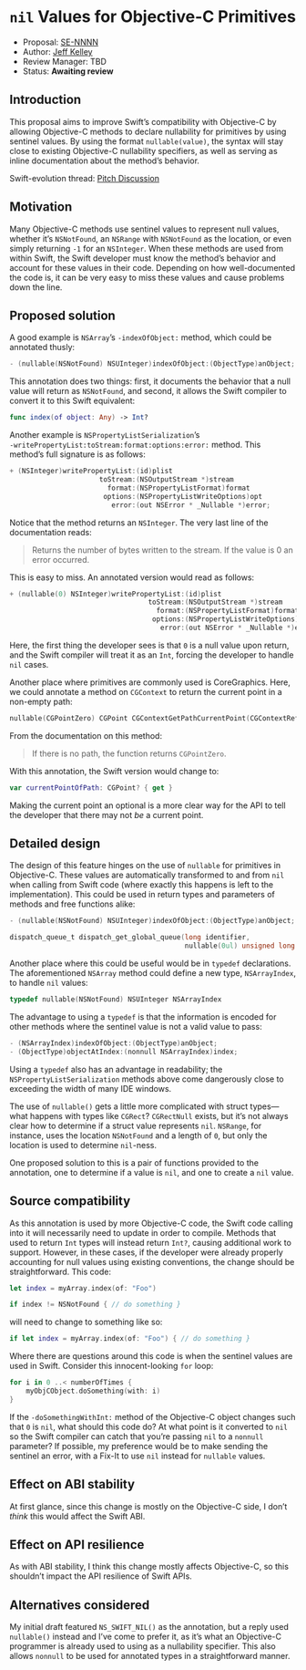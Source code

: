 # `nil` Values for Objective-C Primitives

* Proposal: [SE-NNNN](NNNN-nil-values-for-objective-c-primitives.md)
* Author: [Jeff Kelley](https://github.com/SlaunchaMan)
* Review Manager: TBD
* Status: **Awaiting review**

## Introduction

This proposal aims to improve Swift’s compatibility with Objective-C by allowing Objective-C methods to declare nullability for primitives by using sentinel values. By using the format `nullable(value)`, the syntax will stay close to existing Objective-C nullability specifiers, as well as serving as inline documentation about the method’s behavior.


Swift-evolution thread: [Pitch Discussion](https://lists.swift.org/pipermail/swift-evolution/Week-of-Mon-20170213/031928.html)

## Motivation

Many Objective-C methods use sentinel values to represent null values, whether it’s `NSNotFound`, an `NSRange` with `NSNotFound` as the location, or even simply returning `-1` for an `NSInteger`. When these methods are used from within Swift, the Swift developer must know the method’s behavior and account for these values in their code. Depending on how well-documented the code is, it can be very easy to miss these values and cause problems down the line.

## Proposed solution

A good example is `NSArray`’s `‑indexOfObject:` method, which could be annotated thusly:

```Objective-C
- (nullable(NSNotFound) NSUInteger)indexOfObject:(ObjectType)anObject;
```

This annotation does two things: first, it documents the behavior that a null value will return as `NSNotFound`, and second, it allows the Swift compiler to convert it to this Swift equivalent:

```Swift
func index(of object: Any) -> Int?
```

Another example is `NSPropertyListSerialization`’s `‑writePropertyList:toStream:format:options:error:` method. This method’s full signature is as follows:

```Objective-C
+ (NSInteger)writePropertyList:(id)plist
                      toStream:(NSOutputStream *)stream
                        format:(NSPropertyListFormat)format
                       options:(NSPropertyListWriteOptions)opt
                         error:(out NSError * _Nullable *)error;
```

Notice that the method returns an `NSInteger`. The very last line of the documentation reads:

> Returns the number of bytes written to the stream. If the value is 0 an error occurred.

This is easy to miss. An annotated version would read as follows:

```Objective-C
+ (nullable(0) NSInteger)writePropertyList:(id)plist
                                  toStream:(NSOutputStream *)stream
                                    format:(NSPropertyListFormat)format
                                   options:(NSPropertyListWriteOptions)opt
                                     error:(out NSError * _Nullable *)error;
```

Here, the first thing the developer sees is that `0` is a null value upon return, and the Swift compiler will treat it as an `Int`, forcing the developer to handle `nil` cases.

Another place where primitives are commonly used is CoreGraphics. Here, we could annotate a method on `CGContext` to return the current point in a non-empty path:

```Objective-C
nullable(CGPointZero) CGPoint CGContextGetPathCurrentPoint(CGContextRef c);
```

From the documentation on this method:

> If there is no path, the function returns `CGPointZero`.

With this annotation, the Swift version would change to:

```Swift
var currentPointOfPath: CGPoint? { get }
```

Making the current point an optional is a more clear way for the API to tell the developer that there may not *be* a current point.

## Detailed design

The design of this feature hinges on the use of `nullable` for primitives in Objective-C. These values are automatically transformed to and from `nil` when calling from Swift code (where exactly this happens is left to the implementation). This could be used in return types and parameters of methods and free functions alike:

```Objective-C
- (nullable(NSNotFound) NSUInteger)indexOfObject:(ObjectType)anObject;

dispatch_queue_t dispatch_get_global_queue(long identifier,
                                           nullable(0ul) unsigned long flags);
```

Another place where this could be useful would be in `typedef` declarations. The aforementioned `NSArray` method could define a new type, `NSArrayIndex`, to handle `nil` values:

```Objective-C
typedef nullable(NSNotFound) NSUInteger NSArrayIndex
```

The advantage to using a `typedef` is that the information is encoded for other methods where the sentinel value is not a valid value to pass:

```Objective-C
- (NSArrayIndex)indexOfObject:(ObjectType)anObject;
- (ObjectType)objectAtIndex:(nonnull NSArrayIndex)index;
```

Using a `typedef` also has an advantage in readability; the `NSPropertyListSerialization` methods above come dangerously close to exceeding the width of many IDE windows.

The use of `nullable()` gets a little more complicated with struct types—what happens with types like `CGRect`? `CGRectNull` exists, but it’s not always clear how to determine if a struct value represents `nil`. `NSRange`, for instance, uses the location `NSNotFound` and a length of `0`, but only the location is used to determine `nil`-ness.

One proposed solution to this is a pair of functions provided to the annotation, one to determine if a value is `nil`, and one to create a `nil` value.

## Source compatibility

As this annotation is used by more Objective-C code, the Swift code calling into it will necessarily need to update in order to compile. Methods that used to return `Int` types will instead return `Int?`, causing additional work to support. However, in these cases, if the developer were already properly accounting for null values using existing conventions, the change should be straightforward. This code:

```Swift
let index = myArray.index(of: "Foo")

if index != NSNotFound { // do something }
```

will need to change to something like so:

```Swift
if let index = myArray.index(of: "Foo") { // do something }
```

Where there are questions around this code is when the sentinel values are used in Swift. Consider this innocent-looking `for` loop:

```Swift
for i in 0 ..< numberOfTimes {
    myObjCObject.doSomething(with: i)
}
```

If the `-doSomethingWithInt:` method of the Objective-C object changes such that `0` is `nil`, what should this code do? At what point is it converted to `nil` so the Swift compiler can catch that you’re passing `nil` to a `nonnull` parameter? If possible, my preference would be to make sending the sentinel an error, with a Fix-It to use `nil` instead for `nullable` values.

## Effect on ABI stability

At first glance, since this change is mostly on the Objective-C side, I don’t *think* this would affect the Swift ABI.

## Effect on API resilience

As with ABI stability, I think this change mostly affects Objective-C, so this shouldn’t impact the API resilience of Swift APIs.

## Alternatives considered

My initial draft featured `NS_SWIFT_NIL()` as the annotation, but a reply used `nullable()` instead and I’ve come to prefer it, as it’s what an Objective-C programmer is already used to using as a nullability specifier. This also allows `nonnull` to be used for annotated types in a straightforward manner.


